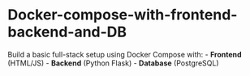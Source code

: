 # Docker-compose-with-frontend-backend-and-DB
Build a basic full-stack setup using Docker Compose with: - **Frontend** (HTML/JS) - **Backend** (Python Flask) - **Database** (PostgreSQL)
